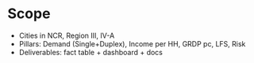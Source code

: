 # Scope
- Cities in NCR, Region III, IV-A
- Pillars: Demand (Single+Duplex), Income per HH, GRDP pc, LFS, Risk
- Deliverables: fact table + dashboard + docs
